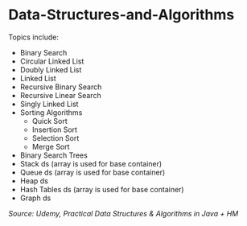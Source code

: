 # Data-Structures-and-Algorithms

Topics include: 
  - Binary Search
  - Circular Linked List
  - Doubly Linked List
  - Linked List
  - Recursive Binary Search
  - Recursive Linear Search
  - Singly Linked List
  - Sorting Algorithms
    - Quick Sort
    - Insertion Sort
    - Selection Sort
    - Merge Sort
  - Binary Search Trees
  - Stack ds (array is used for base container) 
  - Queue ds (array is used for base container) 
  - Heap ds
  - Hash Tables ds (array is used for base container) 
  - Graph ds



*Source: Udemy, Practical Data Structures & Algorithms in Java + HM*
